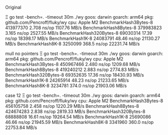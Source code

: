 Original

Ξ go test -bench=. -timeout 30m ./wy
goos: darwin
goarch: arm64
pkg: github.com/Pencroff/fluky/wy
cpu: Apple M2
BenchmarkHash3Bytes-8           413977370                2.708 ns/op    1107.76 MB/s
BenchmarkHash8Bytes-8           379983823                3.165 ns/op    2527.55 MB/s
BenchmarkHash320Bytes-8         69030314                17.39 ns/op     18398.17 MB/s
BenchmarkHash1K-8               24083791                48.46 ns/op     21130.27 MB/s
BenchmarkHash8K-8                3250099               368.5 ns/op      22231.74 MB/s

mull no pointers
Ξ go test -bench=. -timeout 30m ./wy
goos: darwin
goarch: arm64
pkg: github.com/Pencroff/fluky/wy
cpu: Apple M2
BenchmarkHash3Bytes-8           450967466                2.480 ns/op    1209.68 MB/s
BenchmarkHash8Bytes-8           419240212                2.883 ns/op    2774.83 MB/s
BenchmarkHash320Bytes-8         69352635                17.36 ns/op     18430.93 MB/s
BenchmarkHash1K-8               24265914                48.23 ns/op     21233.65 MB/s
BenchmarkHash8K-8                3234781               374.0 ns/op      21903.06 MB/s

case 12
Ξ go test -bench=. -timeout 30m ./wy
goos: darwin
goarch: arm64
pkg: github.com/Pencroff/fluky/wy
cpu: Apple M2
BenchmarkHash3Bytes-8           456105758                2.458 ns/op    1220.29 MB/s
BenchmarkHash8Bytes-8           424674283                2.838 ns/op    2819.33 MB/s
BenchmarkHash320Bytes-8         68888808                16.61 ns/op     19264.54 MB/s
BenchmarkHash1K-8               25690086                46.66 ns/op     21945.59 MB/s
BenchmarkHash8K-8                3341960               360.0 ns/op      22753.84 MB/s
